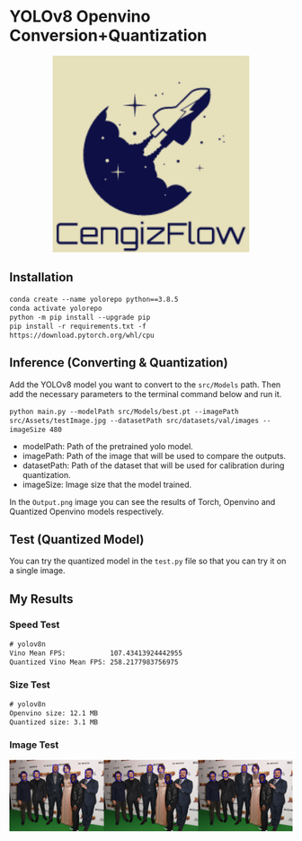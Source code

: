 # YOLOv8 Openvino Conversion+Quantization
<p align="center">
  <img src="src/Assets/logo.png" width="350" title="logo">
</p>

## Installation
```
conda create --name yolorepo python==3.8.5
conda activate yolorepo
python -m pip install --upgrade pip
pip install -r requirements.txt -f https://download.pytorch.org/whl/cpu
```
## Inference (Converting & Quantization)
Add the YOLOv8 model you want to convert to the `src/Models` path. Then add the necessary parameters to the terminal command below and run it. 
```
python main.py --modelPath src/Models/best.pt --imagePath src/Assets/testImage.jpg --datasetPath src/datasets/val/images --imageSize 480
```
- modelPath: Path of the pretrained yolo model.
- imagePath: Path of the image that will be used to compare the outputs.
- datasetPath: Path of the dataset that will be used for calibration during quantization.
- imageSize: Image size that the model trained.

In the `Output.png` image you can see the results of Torch, Openvino and Quantized Openvino models respectively.

## Test (Quantized Model)
You can try the quantized model in the `test.py` file so that you can try it on a single image.
## My Results
### Speed Test
```
# yolov8n
Vino Mean FPS:           107.43413924442955
Quantized Vino Mean FPS: 258.2177983756975
```
### Size Test
```
# yolov8n
Openvino size: 12.1 MB
Quantized size: 3.1 MB
```
### Image Test

<p align="center">
  <img src="src/Assets/Output.png" title="logo">
</p>